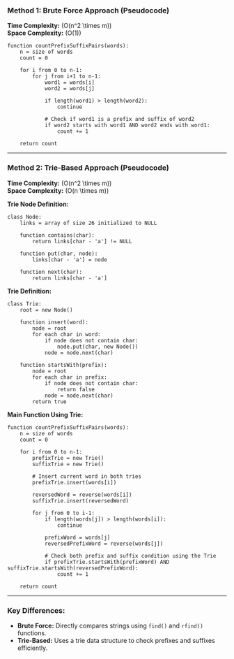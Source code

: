 ### **Method 1: Brute Force Approach (Pseudocode)**

**Time Complexity:** \(O(n^2 \times m)\)  
**Space Complexity:** \(O(1)\)

```plaintext
function countPrefixSuffixPairs(words):
    n = size of words
    count = 0

    for i from 0 to n-1:
        for j from i+1 to n-1:
            word1 = words[i]
            word2 = words[j]

            if length(word1) > length(word2):
                continue

            # Check if word1 is a prefix and suffix of word2
            if word2 starts with word1 AND word2 ends with word1:
                count += 1

    return count
```

---

### **Method 2: Trie-Based Approach (Pseudocode)**

**Time Complexity:** \(O(n^2 \times m)\)  
**Space Complexity:** \(O(n \times m)\)  

**Trie Node Definition:**
```plaintext
class Node:
    links = array of size 26 initialized to NULL

    function contains(char):
        return links[char - 'a'] != NULL

    function put(char, node):
        links[char - 'a'] = node

    function next(char):
        return links[char - 'a']
```

**Trie Definition:**
```plaintext
class Trie:
    root = new Node()

    function insert(word):
        node = root
        for each char in word:
            if node does not contain char:
                node.put(char, new Node())
            node = node.next(char)

    function startsWith(prefix):
        node = root
        for each char in prefix:
            if node does not contain char:
                return false
            node = node.next(char)
        return true
```

**Main Function Using Trie:**
```plaintext
function countPrefixSuffixPairs(words):
    n = size of words
    count = 0

    for i from 0 to n-1:
        prefixTrie = new Trie()
        suffixTrie = new Trie()

        # Insert current word in both tries
        prefixTrie.insert(words[i])

        reversedWord = reverse(words[i])
        suffixTrie.insert(reversedWord)

        for j from 0 to i-1:
            if length(words[j]) > length(words[i]):
                continue

            prefixWord = words[j]
            reversedPrefixWord = reverse(words[j])

            # Check both prefix and suffix condition using the Trie
            if prefixTrie.startsWith(prefixWord) AND suffixTrie.startsWith(reversedPrefixWord):
                count += 1

    return count
```

---

### **Key Differences:**
- **Brute Force:** Directly compares strings using `find()` and `rfind()` functions.  
- **Trie-Based:** Uses a trie data structure to check prefixes and suffixes efficiently.  
